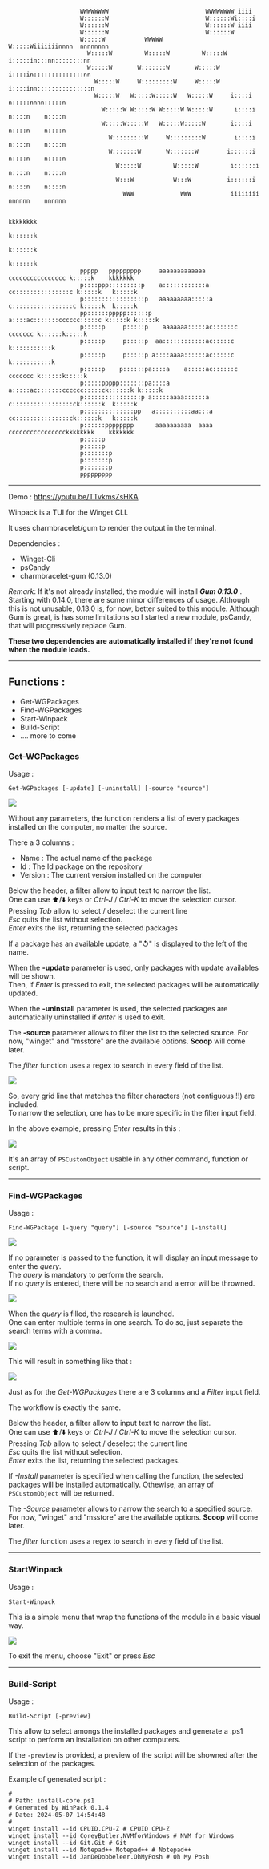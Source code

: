 ```
                    WWWWWWWW                           WWWWWWWW iiii                   
                    W::::::W                           W::::::Wi::::i                  
                    W::::::W                           W::::::W iiii                   
                    W::::::W                           W::::::W                        
                    W:::::W           WWWWW           W:::::Wiiiiiiinnnn  nnnnnnnn    
                      W:::::W         W:::::W         W:::::W i:::::in:::nn::::::::nn  
                      W:::::W       W:::::::W       W:::::W   i::::in::::::::::::::nn 
                        W:::::W     W:::::::::W     W:::::W    i::::inn:::::::::::::::n
                        W:::::W   W:::::W:::::W   W:::::W     i::::i  n:::::nnnn:::::n
                          W:::::W W:::::W W:::::W W:::::W      i::::i  n::::n    n::::n
                          W:::::W:::::W   W:::::W:::::W       i::::i  n::::n    n::::n
                            W:::::::::W     W:::::::::W        i::::i  n::::n    n::::n
                            W:::::::W       W:::::::W        i::::::i n::::n    n::::n
                              W:::::W         W:::::W         i::::::i n::::n    n::::n
                              W:::W           W:::W          i::::::i n::::n    n::::n
                                WWW             WWW           iiiiiiii nnnnnn    nnnnnn
                                                                                                
                                                                            kkkkkkkk           
                                                                            k::::::k           
                                                                            k::::::k           
                                                                            k::::::k           
                    ppppp   ppppppppp     aaaaaaaaaaaaa      cccccccccccccccc k:::::k    kkkkkkk
                    p::::ppp:::::::::p    a::::::::::::a   cc:::::::::::::::c k:::::k   k:::::k 
                    p:::::::::::::::::p   aaaaaaaaa:::::a c:::::::::::::::::c k:::::k  k:::::k  
                    pp::::::ppppp::::::p           a::::ac:::::::cccccc:::::c k:::::k k:::::k   
                    p:::::p     p:::::p    aaaaaaa:::::ac::::::c     ccccccc k::::::k:::::k    
                    p:::::p     p:::::p  aa::::::::::::ac:::::c              k:::::::::::k     
                    p:::::p     p:::::p a::::aaaa::::::ac:::::c              k:::::::::::k     
                    p:::::p    p::::::pa::::a    a:::::ac::::::c     ccccccc k::::::k:::::k    
                    p:::::ppppp:::::::pa::::a    a:::::ac:::::::cccccc:::::ck::::::k k:::::k   
                    p::::::::::::::::p a:::::aaaa::::::a c:::::::::::::::::ck::::::k  k:::::k  
                    p::::::::::::::pp   a::::::::::aa:::a cc:::::::::::::::ck::::::k   k:::::k 
                    p::::::pppppppp      aaaaaaaaaa  aaaa   cccccccccccccccckkkkkkkk    kkkkkkk
                    p:::::p                                                                    
                    p:::::p                                                                    
                    p:::::::p                                                                   
                    p:::::::p                                                                   
                    p:::::::p                                                                   
                    ppppppppp 
```

***

Demo : https://youtu.be/TTvkmsZsHKA
  


Winpack is a TUI for the Winget CLI.

It uses charmbracelet/gum to render the output in the terminal.

Dependencies :
- Winget-Cli  
- psCandy
- charmbracelet-gum (0.13.0) 

*Remark*: If it's not already installed, the module will install ***Gum 0.13.0*** .  Starting with 0.14.0, there are some minor differences of usage.  Although this is not unusable, 0.13.0 is, for now, better suited to this module.
Although Gum is great, is has some limitations so I started a new module, psCandy, that will progressively replace Gum.

**These two dependencies are automatically installed if they're not found when the module loads.** 
*** 

## Functions : 
- Get-WGPackages
- Find-WGPackages
- Start-Winpack
- Build-Script
- .... more to come

### Get-WGPackages
Usage :
```
Get-WGPackages [-update] [-uninstall] [-source "source"]
```
![](./images/get-wgpackages01.png)

Without any parameters, the function renders a list of every packages installed on the computer, no matter the source.

There a 3 columns : 
- Name : The actual name of the package
- Id : The Id package on the repository
- Version : The current version installed on the computer

Below the header, a filter allow to input text to narrow the list.  
One can use ⬆️/⬇️ keys or *Ctrl-J* / *Ctrl-K* to move the selection cursor.  
Pressing *Tab* allow to select / deselect the current line  
*Esc* quits the list without selection.  
*Enter* exits the list, returning the selected packages  
  
If a package has an available update, a "↺" is displayed to the left of the name.

When the **-update** parameter is used, only packages with update availables will be shown.  
Then, if *Enter* is pressed to exit, the selected packages will be automatically updated.

When the **-uninstall** parameter is used, the selected packages are automatically uninstalled if *enter* is used to exit.

The **-source** parameter allows to filter the list to the selected source.
For now,  "winget" and "msstore" are the available options. **Scoop** will come later.

The *filter* function uses a regex to search in every field of the list.  

![](./images/get-wgpackages10.png)

So, every grid line that matches the filter characters (not contiguous !!) are included.  
To narrow the selection, one has to be more specific in the filter input field.

In the above example, pressing *Enter* results in this :

![](./images/get-wgpackages20.png)

It's an array of ```PSCustomObject``` usable in any other command, function or script.

***
### Find-WGPackages
Usage :  
```
Find-WGPackage [-query "query"] [-source "source"] [-install]
```

![](./images/find-wgpackages01.png)

If no parameter is passed to the function, it will display an input message to enter the _query_.  
The _query_ is mandatory to perform the search.  
If no _query_ is entered, there will be no search and a error will be throwned.  

![](./images/find-wgpackages10.png)

When the _query_ is filled, the research is launched.  
One can enter multiple terms in one search.  To do so, just separate the search terms with a comma.  

![](./images/find-wgpackages20.png)

This will result in something like that :

![](./images/find-wgpackages30.png)

Just as for the _Get-WGPackages_  there are 3 columns and a _Filter_ input field.

The workflow is exactly the same.

Below the header, a filter allow to input text to narrow the list.  
One can use ⬆️/⬇️ keys or *Ctrl-J* / *Ctrl-K* to move the selection cursor.  
Pressing *Tab* allow to select / deselect the current line  
*Esc* quits the list without selection.  
*Enter* exits the list, returning the selected packages.

If _-Install_ parameter is specified when calling the function, the selected packages will be installed automatically.  Othewise, an array of ```PSCustomObject``` will be returned.

The _-Source_ parameter allows to narrow the search to a specified source.  
For now,  "winget" and "msstore" are the available options. **Scoop** will come later.

The *filter* function uses a regex to search in every field of the list.  
***
### StartWinpack
Usage : 
```
Start-Winpack
```
This is a simple menu that wrap the functions of the module in a basic visual way.

![](./images/start-winpack.png)

To exit the menu, choose "Exit" or press *Esc*

***

### Build-Script
Usage : 
```
Build-Script [-preview]
```
This allow to select amongs the installed packages and generate a .ps1 script to perform an installation on other computers.

If the ```-preview``` is provided, a preview of the script will be showned after the selection of the packages.

Example of generated script :
```
#
# Path: install-core.ps1
# Generated by WinPack 0.1.4
# Date: 2024-05-07 14:54:48
#
winget install --id CPUID.CPU-Z # CPUID CPU-Z
winget install --id CoreyButler.NVMforWindows # NVM for Windows
winget install --id Git.Git # Git
winget install --id Notepad++.Notepad++ # Notepad++
winget install --id JanDeDobbeleer.OhMyPosh # Oh My Posh
```